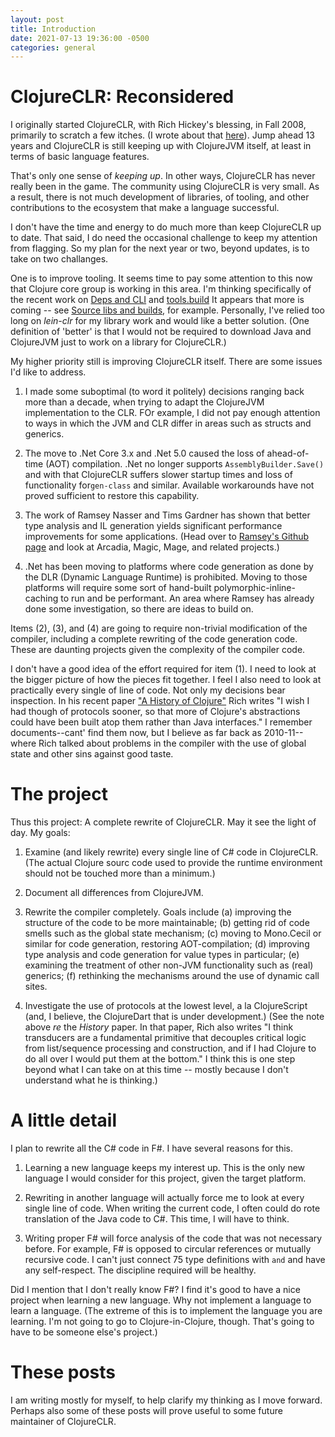 ```yaml
---
layout: post
title: Introduction
date: 2021-07-13 19:36:00 -0500
categories: general
---
```


# ClojureCLR: Reconsidered

I originally started ClojureCLR, with Rich Hickey's blessing, in Fall 2008, primarily to scratch a few itches.  (I wrote about that [here](https://rationalx.blogspot.com/2011/11/clojureclr-genesis.html)).  Jump ahead 13 years and ClojureCLR is still keeping up with ClojureJVM itself, at least in terms of basic language features.

That's only one sense of _keeping up_.  In other ways, ClojureCLR has never really been in the game.   The community using ClojureCLR is very small.  As a result, there is not much development of libraries, of tooling, and other contributions to the ecosystem that make a language successful.

I don't have the time and energy to do much more than keep ClojureCLR up to date.  That said, I do need the occasional challenge to keep my attention from flagging.  So my plan for the next year or two, beyond updates, is to take on two challanges.

One is to improve tooling.  It seems time to pay some attention to this now that Clojure core group is working in this area.  I'm thinking specifically of the recent work on  [Deps and CLI](https://clojure.org/reference/deps_and_cli) and [tools.build](https://clojure.org/guides/tools_build)  It appears that more is coming -- see [Source libs and builds](https://clojure.org/news/2021/07/09/source-libs-builds), for example.  Personally, I've relied too long on _lein-clr_ for my library work and would like a better solution.  (One definition of 'better' is that I would not be required to download Java and ClojureJVM just to work on a library for ClojureCLR.)

My higher priority still is improving ClojureCLR itself.   There are some issues I'd like to address.

1. I made some suboptimal (to word it politely) decisions ranging back more than a decade, when trying to adapt the ClojureJVM implementation to the CLR. FOr example, I did not pay enough attention to ways in which the JVM and CLR differ in areas such as structs and generics.

2.  The move to .Net Core 3.x and .Net 5.0 caused the loss of ahead-of-time (AOT) compilation. .Net no longer supports `AssemblyBuilder.Save()` and with that ClojureCLR suffers slower startup times and loss of functionality for`gen-class` and similar. Available workarounds have not proved sufficient to restore this capability.

3. The work of Ramsey Nasser and Tims Gardner has shown that better type analysis and IL generation yields significant performance improvements for some applications.  (Head over to [Ramsey's Github page](https://github.com/nasser) and look at Arcadia, Magic, Mage, and related projects.)

4. .Net has been moving to platforms where code generation as done by the DLR (Dynamic Language Runtime) is prohibited.  Moving to those platforms will require some sort of hand-built polymorphic-inline-caching to run and be performant.  An area where Ramsey has already done some investigation, so there are ideas to build on.

Items (2), (3), and (4) are going to require non-trivial modification of the compiler, including a complete rewriting of the code generation code.  These are daunting projects given the complexity of the compiler code.

I don't have a good idea of the effort required for item (1).  I need to look at the bigger picture of how the pieces fit together.  I feel I also need to look at practically every single of line of code.  Not only my decisions bear inspection. In his recent paper ["A History of Clojure"](https://download.clojure.org/papers/clojure-hopl-iv-final.pdf) Rich writes "I wish I had though of protocols sooner, so that more of Clojure's abstractions could have been built atop them rather than Java interfaces."  I remember documents--cant' find them now, but I believe as far back as 2010-11--where Rich talked about problems in the compiler with the use of global state and other sins against good taste.

# The project

Thus this project: A complete rewrite of ClojureCLR.  May it see the light of day.  My goals:

1.  Examine (and likely rewrite) every single line of C# code in ClojureCLR.  (The actual Clojure sourc code used to provide the runtime environment should not be touched more than a minimum.)

2. Document all differences from ClojureJVM.

3. Rewrite the compiler completely.  Goals include (a) improving the structure of the code to be more maintainable; (b) getting rid of code smells such as the global state mechanism; (c) moving to Mono.Cecil or similar for code generation, restoring AOT-compilation; (d) improving type analysis and code generation for value types in particular; (e) examining the treatment of other non-JVM functionality such as (real) generics; (f) rethinking the mechanisms around the use of dynamic call sites.

4.  Investigate the use of protocols at the lowest level, a la ClojureScript (and, I believe, the ClojureDart that is under development.)  (See the note above _re_ the _History_ paper.  In that paper, Rich also writes "I think transducers are a fundamental primitive that decouples critical logic from list/sequence processing and construction, and if I had Clojure to do all over I would put them at the bottom."  I think this is one step beyond what I can take on at this time -- mostly because I don't understand what he is thinking.)


# A little detail

I plan to rewrite all the C# code in F#.  I have several reasons for this.

1. Learning a new language keeps my interest up.  This is the only new language I would consider for this project, given the target platform.

2. Rewriting in another language will actually force me to look at every single line of code.  When writing the current code, I often could do rote translation of the Java code to C#. This time, I will have to think.

3. Writing proper F# will force analysis of the code that was not necessary before.  For example, F# is opposed to circular references or mutually recursive code.  I can't just connect 75 type definitions with `and` and have any self-respect.   The discipline required will be healthy.

Did I mention that I don't really know F#?  I find it's good to have a nice project when learning a new language.  Why not implement a language to learn a language.  (The extreme of this is to implement the language you are learning.  I'm not going to go to Clojure-in-Clojure, though.  That's going to have to be someone else's project.)

# These posts

I am writing mostly for myself, to help clarify my thinking as I move forward. Perhaps also some of these posts will prove useful to some future maintainer of ClojureCLR.

